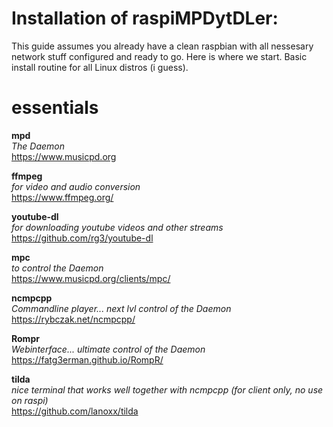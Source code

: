 # Installation of raspiMPDytDLer:

This guide assumes you already have a clean raspbian with all nessesary network stuff configured and ready to go.
Here is where we start.
Basic install routine for all Linux distros (i guess).

#  essentials

**mpd**  
*The Daemon*  
https://www.musicpd.org

**ffmpeg**  
*for video and audio conversion*  
https://www.ffmpeg.org/

**youtube-dl**  
*for downloading youtube videos and other streams*  
https://github.com/rg3/youtube-dl

**mpc**  
*to control the Daemon*  
https://www.musicpd.org/clients/mpc/

**ncmpcpp**  
*Commandline player... next lvl control of the Daemon*  
https://rybczak.net/ncmpcpp/

**Rompr**  
*Webinterface... ultimate control of the Daemon*  
https://fatg3erman.github.io/RompR/

**tilda**  
*nice terminal that works well together with ncmpcpp (for client only, no use on raspi)*  
https://github.com/lanoxx/tilda
